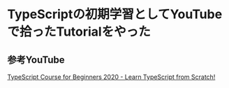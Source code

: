 # TypeScriptの初期学習としてYouTubeで拾ったTutorialをやった
## 参考YouTube
[TypeScript Course for Beginners 2020 - Learn TypeScript from Scratch!](https://www.youtube.com/watch?v=BwuLxPH8IDs)
